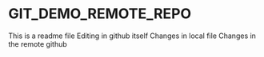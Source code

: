 # GIT_DEMO_REMOTE_REPO
This is a readme file
Editing in github itself
Changes in local file
Changes in the remote github
